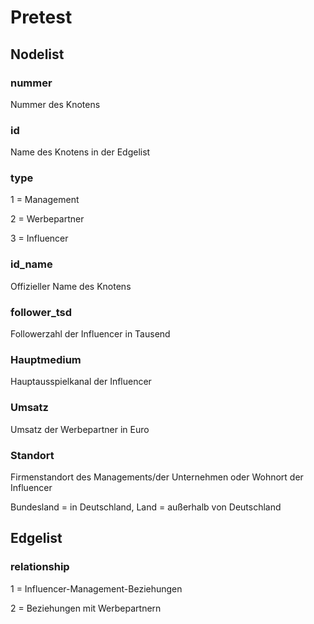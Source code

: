 # Pretest

## Nodelist

### nummer
Nummer des Knotens

### id
Name des Knotens in der Edgelist

### type
1 = Management

2 = Werbepartner

3 = Influencer

### id_name
Offizieller Name des Knotens

### follower_tsd
Followerzahl der Influencer in Tausend

### Hauptmedium
Hauptausspielkanal der Influencer

### Umsatz
Umsatz der Werbepartner in Euro

### Standort
Firmenstandort des Managements/der Unternehmen oder Wohnort der Influencer

Bundesland = in Deutschland, Land = außerhalb von Deutschland

## Edgelist
### relationship
1 = Influencer-Management-Beziehungen

2 = Beziehungen mit Werbepartnern
